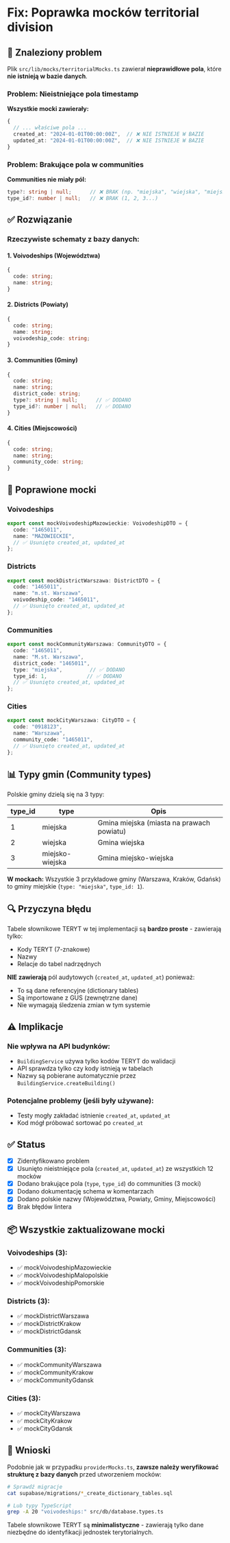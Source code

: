 # Fix: Poprawka mocków territorial division

## 🚨 Znaleziony problem

Plik `src/lib/mocks/territorialMocks.ts` zawierał **nieprawidłowe pola**, które **nie istnieją w bazie danych**.

### Problem: Nieistniejące pola timestamp

**Wszystkie mocki zawierały:**
```typescript
{
  // ... właściwe pola ...
  created_at: "2024-01-01T00:00:00Z",  // ❌ NIE ISTNIEJE W BAZIE
  updated_at: "2024-01-01T00:00:00Z",  // ❌ NIE ISTNIEJE W BAZIE
}
```

### Problem: Brakujące pola w communities

**Communities nie miały pól:**
```typescript
type?: string | null;      // ❌ BRAK (np. "miejska", "wiejska", "miejsko-wiejska")
type_id?: number | null;   // ❌ BRAK (1, 2, 3...)
```

## ✅ Rozwiązanie

### Rzeczywiste schematy z bazy danych:

#### 1. Voivodeships (Województwa)
```typescript
{
  code: string;
  name: string;
}
```

#### 2. Districts (Powiaty)
```typescript
{
  code: string;
  name: string;
  voivodeship_code: string;
}
```

#### 3. Communities (Gminy)
```typescript
{
  code: string;
  name: string;
  district_code: string;
  type?: string | null;      // ✅ DODANO
  type_id?: number | null;   // ✅ DODANO
}
```

#### 4. Cities (Miejscowości)
```typescript
{
  code: string;
  name: string;
  community_code: string;
}
```

## 📝 Poprawione mocki

### Voivodeships
```typescript
export const mockVoivodeshipMazowieckie: VoivodeshipDTO = {
  code: "1465011",
  name: "MAZOWIECKIE",
  // ✅ Usunięto created_at, updated_at
};
```

### Districts
```typescript
export const mockDistrictWarszawa: DistrictDTO = {
  code: "1465011",
  name: "m.st. Warszawa",
  voivodeship_code: "1465011",
  // ✅ Usunięto created_at, updated_at
};
```

### Communities
```typescript
export const mockCommunityWarszawa: CommunityDTO = {
  code: "1465011",
  name: "M.st. Warszawa",
  district_code: "1465011",
  type: "miejska",         // ✅ DODANO
  type_id: 1,             // ✅ DODANO
  // ✅ Usunięto created_at, updated_at
};
```

### Cities
```typescript
export const mockCityWarszawa: CityDTO = {
  code: "0918123",
  name: "Warszawa",
  community_code: "1465011",
  // ✅ Usunięto created_at, updated_at
};
```

## 📊 Typy gmin (Community types)

Polskie gminy dzielą się na 3 typy:

| type_id | type | Opis |
|---------|------|------|
| 1 | miejska | Gmina miejska (miasta na prawach powiatu) |
| 2 | wiejska | Gmina wiejska |
| 3 | miejsko-wiejska | Gmina miejsko-wiejska |

**W mockach:** Wszystkie 3 przykładowe gminy (Warszawa, Kraków, Gdańsk) to gminy miejskie (`type: "miejska"`, `type_id: 1`).

## 🔍 Przyczyna błędu

Tabele słownikowe TERYT w tej implementacji są **bardzo proste** - zawierają tylko:
- Kody TERYT (7-znakowe)
- Nazwy
- Relacje do tabel nadrzędnych

**NIE zawierają** pól audytowych (`created_at`, `updated_at`) ponieważ:
- To są dane referencyjne (dictionary tables)
- Są importowane z GUS (zewnętrzne dane)
- Nie wymagają śledzenia zmian w tym systemie

## ⚠️ Implikacje

### Nie wpływa na API budynków:
- `BuildingService` używa tylko kodów TERYT do walidacji
- API sprawdza tylko czy kody istnieją w tabelach
- Nazwy są pobierane automatycznie przez `BuildingService.createBuilding()`

### Potencjalne problemy (jeśli były używane):
- Testy mogły zakładać istnienie `created_at`, `updated_at`
- Kod mógł próbować sortować po `created_at`

## ✅ Status

- [x] Zidentyfikowano problem
- [x] Usunięto nieistniejące pola (`created_at`, `updated_at`) ze wszystkich 12 mocków
- [x] Dodano brakujące pola (`type`, `type_id`) do communities (3 mocki)
- [x] Dodano dokumentację schema w komentarzach
- [x] Dodano polskie nazwy (Województwa, Powiaty, Gminy, Miejscowości)
- [x] Brak błędów lintera

## 📦 Wszystkie zaktualizowane mocki

### Voivodeships (3):
- ✅ mockVoivodeshipMazowieckie
- ✅ mockVoivodeshipMalopolskie
- ✅ mockVoivodeshipPomorskie

### Districts (3):
- ✅ mockDistrictWarszawa
- ✅ mockDistrictKrakow
- ✅ mockDistrictGdansk

### Communities (3):
- ✅ mockCommunityWarszawa
- ✅ mockCommunityKrakow
- ✅ mockCommunityGdansk

### Cities (3):
- ✅ mockCityWarszawa
- ✅ mockCityKrakow
- ✅ mockCityGdansk

## 🎯 Wnioski

Podobnie jak w przypadku `providerMocks.ts`, **zawsze należy weryfikować strukturę z bazy danych** przed utworzeniem mocków:

```bash
# Sprawdź migracje
cat supabase/migrations/*_create_dictionary_tables.sql

# Lub typy TypeScript
grep -A 20 "voivodeships:" src/db/database.types.ts
```

Tabele słownikowe TERYT są **minimalistyczne** - zawierają tylko dane niezbędne do identyfikacji jednostek terytorialnych.

